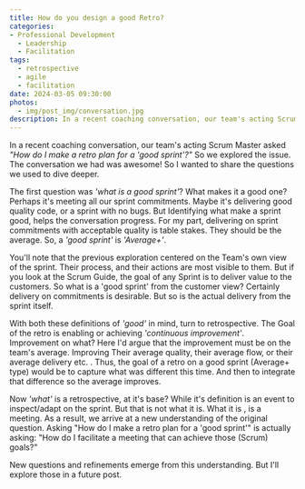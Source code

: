 ```yaml
---
title: How do you design a good Retro?
categories:
- Professional Development
  - Leadership
  - Facilitation
tags:
  - retrospective
  - agile
  - facilitation
date: 2024-03-05 09:30:00
photos: 
  - img/post_img/conversation.jpg
description: In a recent coaching conversation, our team's acting Scrum Master asked "How do I make a retro plan for a 'good sprint'?"
---
```

In a recent coaching conversation, our team's acting Scrum Master asked _"How do I make a retro plan for a 'good sprint'?"_ So we explored the issue. The conversation we had was awesome! So I wanted to share the questions we used to dive deeper.

The first question was _'what is a good sprint'_? What makes it a good one? Perhaps it's meeting all our sprint commitments. Maybe it's delivering good quality code, or a sprint with no bugs. But Identifying what make a sprint good, helps the conversation progress. For my part, delivering on sprint commitments with acceptable quality is table stakes. They should be the average. So, a _'good sprint'_ is _'Average+'_.

You'll note that the previous exploration centered on the Team's own view of the sprint. Their process, and their actions are most visible to them. But if you look at the Scrum Guide, the goal of any Sprint is to deliver value to the customers. So what is a 'good sprint' from the customer view? Certainly delivery on commitments is desirable. But so is the actual delivery from the sprint itself.

With both these definitions of _'good'_ in mind, turn to retrospective. The Goal of the retro is enabling or achieving _'continuous improvement'_. Improvement on what? Here I'd argue that the improvement must be on the team's average. Improving Their average quality, their average flow, or their average delivery etc. . Thus, the goal of a retro on a good sprint (Average+ type) would be to capture what was different this time. And then to integrate that difference so the average improves.

Now _'what'_ is a retrospective, at it's base? While it's definition is an event to inspect/adapt on the sprint. But that is not what it is. What it is , is a meeting. As a result, we arrive at a new understanding of the original question. Asking "How do I make a retro plan for a 'good sprint'" is actually asking:
"How do I facilitate a meeting that can achieve those (Scrum) goals?"

New questions and refinements emerge from this understanding. But I'll explore those in a future post.